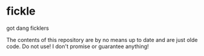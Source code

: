 # fickle
got dang ficklers

The contents of this repository are by no means up to date and are just olde code. Do not use! I don't promise or guarantee anything!
